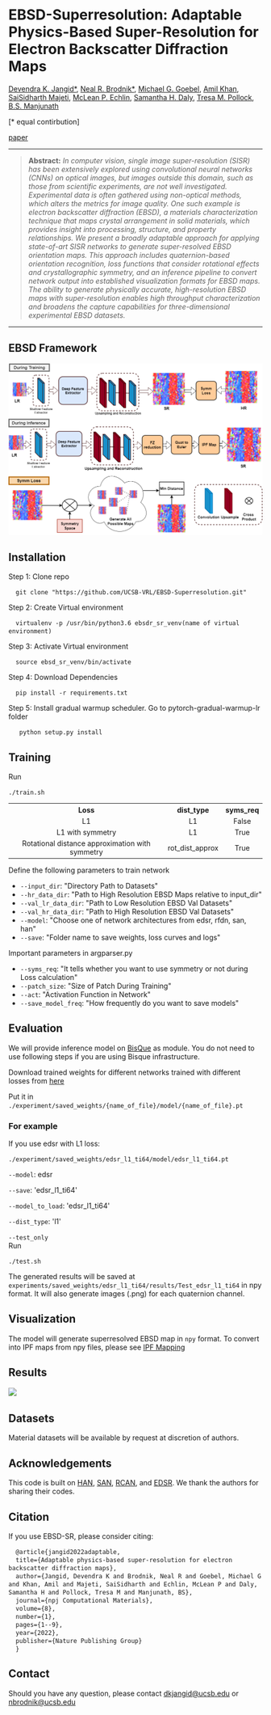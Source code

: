 # EBSD-Superresolution: Adaptable Physics-Based Super-Resolution for Electron Backscatter Diffraction Maps
[Devendra K. Jangid*](https://sites.google.com/view/dkj910), [Neal R. Brodnik*](https://scholar.google.com/citations?user=3dAoFJkAAAAJ&hl=en), [Michael G. Goebel](https://scholar.google.com/citations?user=FwMJrygAAAAJ&hl=en), [Amil Khan](https://scholar.google.com/citations?user=r6jNH5UAAAAJ&hl=en), [SaiSidharth Majeti](), [McLean P. Echlin](https://scholar.google.com/citations?user=fxN2OsUAAAAJ&hl=en), [Samantha H. Daly](https://scholar.google.com/citations?user=3whYx4UAAAAJ&hl=en), [Tresa M. Pollock](https://materials.ucsb.edu/people/faculty/tresa-pollock), [B.S. Manjunath](https://scholar.google.com/citations?user=wRYM4qgAAAAJ&hl=en)

[* equal contirbution]

[paper](https://www.nature.com/articles/s41524-022-00924-2)

<hr />

> **Abstract:** *In computer vision, single image super-resolution (SISR) has been extensively explored using convolutional neural networks (CNNs) on optical images, but images outside this domain, such as those from scientific experiments, are not well investigated. Experimental data is often gathered using non-optical methods, which alters the metrics for image quality. One such example is electron backscatter diffraction (EBSD), a materials characterization technique that maps crystal arrangement in solid materials, which provides insight into processing, structure, and property relationships.  We present a broadly adaptable approach for applying state-of-art SISR networks to generate super-resolved EBSD orientation maps.  This approach includes quaternion-based orientation recognition, loss functions that consider rotational effects and crystallographic symmetry, and an inference pipeline to convert network output into established visualization formats for EBSD maps. The ability to generate physically accurate, high-resolution EBSD maps with super-resolution enables high throughput characterization and broadens the capture capabilities for three-dimensional experimental EBSD datasets.*
<hr />

## EBSD Framework
<img src = "images/EBSD_SR_train_val_loss_comp_lg.png">


## Installation
Step 1: Clone repo  

      git clone "https://github.com/UCSB-VRL/EBSD-Superresolution.git"
      
Step 2: Create Virtual environment

      virtualenv -p /usr/bin/python3.6 ebsdr_sr_venv(name of virtual environment)

Step 3: Activate Virtual environment

      source ebsd_sr_venv/bin/activate
      
Step 4: Download Dependencies

      pip install -r requirements.txt
      
Step 5: Install gradual warmup scheduler. Go to pytorch-gradual-warmup-lr folder

       python setup.py install
       

## Training 
Run
```
./train.sh
```
<table>
      <tr>
          <th align="center">Loss</th>
          <th align="center">dist_type</th>
           <th align="center">syms_req</th>  
      </tr>
       <tr>
          <td align="center">L1</td>
          <td align="center">L1</td>
          <td align="center">False</td>  
      </tr>
       <tr>
          <td align="center">L1 with symmetry</td>
          <td align="center">L1</td>
          <td align="center">True</td>  
      </tr>
        <tr>
          <td align="center">Rotational distance approximation with symmetry</td>
          <td align="center">rot_dist_approx</td>
          <td align="center">True</td>  
      </tr>
<table>


Define the following parameters to train network
   
* ```--input_dir```: "Directory Path to Datasets"
* ```--hr_data_dir```: "Path to High Resolution EBSD Maps relative to input_dir"
* ```--val_lr_data_dir```: "Path to Low Resolution EBSD Val Datasets"
* ```--val_hr_data_dir```: "Path to High Resolution EBSD Val Datasets"
* ```--model```: "Choose one of network architectures from edsr, rfdn, san, han"
* ```--save```: "Folder name to save weights, loss curves and logs"
   
Important parameters in argparser.py 
   
* ```--syms_req```: "It tells whether you want to use symmetry or not during Loss calculation"
* ```--patch_size```: "Size of Patch During Training"
* ```--act```: "Activation Function in Network"
* ```--save_model_freq```: "How frequently do you want to save models"

## Evaluation
      
We will provide inference model on [BisQue](https://bisque2.ece.ucsb.edu/client_service/) as module. You do not need to use following steps if you are using Bisque infrastructure. 
      
Download trained weights for different networks trained with different losses from [here](https://drive.google.com/drive/folders/1IPygG4-ulduOTLtYoZUlqiXVm6RwJeWC)

Put it in ```./experiment/saved_weights/{name_of_file}/model/{name_of_file}.pt```
 
### For example 
      
If you use edsr with L1 loss:
```
./experiment/saved_weights/edsr_l1_ti64/model/edsr_l1_ti64.pt
```      

```--model```: edsr
      
```--save```: 'edsr_l1_ti64'
      
```--model_to_load```: 'edsr_l1_ti64'
      
```--dist_type```: 'l1'
      
```--test_only```    
Run
```
./test.sh
```
The generated results will be saved at ```experiments/saved_weights/edsr_l1_ti64/results/Test_edsr_l1_ti64``` in npy format. It will also generate images (.png) for each quaternion channel.

## Visualization
The model will generate superresolved EBSD map in ```npy``` format. To convert into IPF maps from npy files, please see [IPF Mapping](https://github.com/UCSB-VRL/EBSD-Superresolution/tree/main/IPF_mapping)
      
      
 
## Results
<img src = "images/QualitativeResults.png">

## Datasets
Material datasets will be available by request at discretion of authors. 

## Acknowledgements
This code is built on [HAN](https://github.com/wwlCape/HAN), [SAN](https://github.com/daitao/SAN), [RCAN](https://github.com/yulunzhang/RCAN), and [EDSR](https://github.com/sanghyun-son/EDSR-PyTorch). We thank the authors for sharing their codes. 

## Citation
If you use EBSD-SR, please consider citing:

      @article{jangid2022adaptable,
      title={Adaptable physics-based super-resolution for electron backscatter diffraction maps},
      author={Jangid, Devendra K and Brodnik, Neal R and Goebel, Michael G and Khan, Amil and Majeti, SaiSidharth and Echlin, McLean P and Daly, Samantha H and Pollock, Tresa M and Manjunath, BS},
      journal={npj Computational Materials},
      volume={8},
      number={1},
      pages={1--9},
      year={2022},
      publisher={Nature Publishing Group}
      }

## Contact
Should you have any question, please contact dkjangid@ucsb.edu or nbrodnik@ucsb.edu
       
